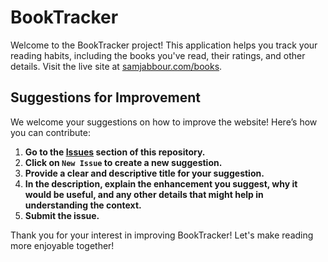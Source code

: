 # BookTracker

Welcome to the BookTracker project! This application helps you track your reading habits, including the books you've read, their ratings, and other details. Visit the live site at [samjabbour.com/books](http://samjabbour.com/books).

## Suggestions for Improvement

We welcome your suggestions on how to improve the website! Here’s how you can contribute:

1. **Go to the [Issues](https://github.com/ConfusedSammie/BookTracker/issues) section of this repository.**
2. **Click on `New Issue` to create a new suggestion.**
3. **Provide a clear and descriptive title for your suggestion.**
4. **In the description, explain the enhancement you suggest, why it would be useful, and any other details that might help in understanding the context.**
5. **Submit the issue.**

Thank you for your interest in improving BookTracker! Let's make reading more enjoyable together!


